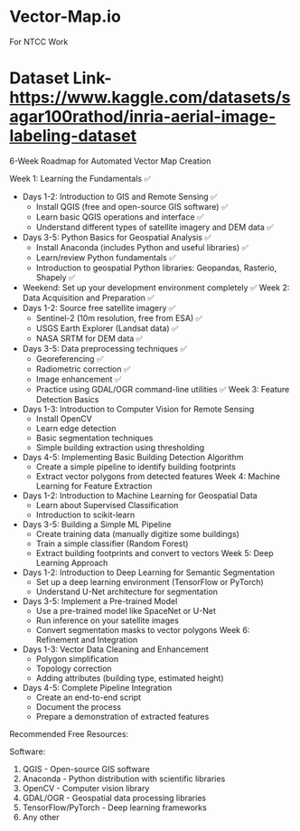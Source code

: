 # Vector-Map.io
For NTCC Work
# Dataset Link- https://www.kaggle.com/datasets/sagar100rathod/inria-aerial-image-labeling-dataset


6-Week Roadmap for Automated Vector Map Creation

Week 1: Learning the Fundamentals ✅
* Days 1-2: Introduction to GIS and Remote Sensing ✅
   * Install QGIS (free and open-source GIS software) ✅
   * Learn basic QGIS operations and interface ✅
   * Understand different types of satellite imagery and DEM data ✅
* Days 3-5: Python Basics for Geospatial Analysis ✅
   * Install Anaconda (includes Python and useful libraries) ✅
   * Learn/review Python fundamentals ✅
   * Introduction to geospatial Python libraries: Geopandas, Rasterio, Shapely ✅
* Weekend: Set up your development environment completely ✅
Week 2: Data Acquisition and Preparation ✅
* Days 1-2: Source free satellite imagery ✅
   * Sentinel-2 (10m resolution, free from ESA) ✅
   * USGS Earth Explorer (Landsat data) ✅
   * NASA SRTM for DEM data ✅
* Days 3-5: Data preprocessing techniques ✅
   * Georeferencing ✅
   * Radiometric correction ✅
   * Image enhancement ✅
   * Practice using GDAL/OGR command-line utilities ✅
Week 3: Feature Detection Basics
* Days 1-3: Introduction to Computer Vision for Remote Sensing
   * Install OpenCV
   * Learn edge detection
   * Basic segmentation techniques
   * Simple building extraction using thresholding
* Days 4-5: Implementing Basic Building Detection Algorithm
   * Create a simple pipeline to identify building footprints
   * Extract vector polygons from detected features
Week 4: Machine Learning for Feature Extraction
* Days 1-2: Introduction to Machine Learning for Geospatial Data
   * Learn about Supervised Classification
   * Introduction to scikit-learn
* Days 3-5: Building a Simple ML Pipeline
   * Create training data (manually digitize some buildings)
   * Train a simple classifier (Random Forest)
   * Extract building footprints and convert to vectors
Week 5: Deep Learning Approach
* Days 1-2: Introduction to Deep Learning for Semantic Segmentation
   * Set up a deep learning environment (TensorFlow or PyTorch)
   * Understand U-Net architecture for segmentation
* Days 3-5: Implement a Pre-trained Model
   * Use a pre-trained model like SpaceNet or U-Net
   * Run inference on your satellite images
   * Convert segmentation masks to vector polygons
Week 6: Refinement and Integration
* Days 1-3: Vector Data Cleaning and Enhancement
   * Polygon simplification
   * Topology correction
   * Adding attributes (building type, estimated height)
* Days 4-5: Complete Pipeline Integration
   * Create an end-to-end script
   * Document the process
   * Prepare a demonstration of extracted features
   
Recommended Free Resources:

Software:
1. QGIS - Open-source GIS software
2. Anaconda - Python distribution with scientific libraries
3. OpenCV - Computer vision library
4. GDAL/OGR - Geospatial data processing libraries
5. TensorFlow/PyTorch - Deep learning frameworks
6. Any other
